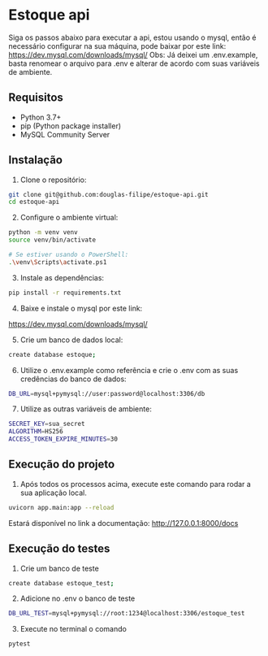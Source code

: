 # Estoque api

Siga os passos abaixo para executar a api, estou usando o mysql, então é necessário configurar na sua máquina, pode baixar por este link:
https://dev.mysql.com/downloads/mysql/
Obs: Já deixei um .env.example, basta renomear o arquivo para .env
e alterar de acordo com suas variáveis de ambiente.

## Requisitos

- Python 3.7+
- pip (Python package installer)
- MySQL Community Server

## Instalação

1. Clone o repositório:

```bash
git clone git@github.com:douglas-filipe/estoque-api.git
cd estoque-api
```

2. Configure o ambiente virtual:

```bash
python -m venv venv
source venv/bin/activate

# Se estiver usando o PowerShell:
.\venv\Scripts\activate.ps1 
```

3. Instale as dependências:

```bash
pip install -r requirements.txt
```

4. Baixe e instale o mysql por este link:

https://dev.mysql.com/downloads/mysql/

5. Crie um banco de dados local:

```bash
create database estoque;
```

6. Utilize o .env.example como referência e crie o .env 
com as suas credências do banco de dados:

```bash
DB_URL=mysql+pymysql://user:password@localhost:3306/db
```

7. Utilize as outras variáveis de ambiente:

```bash
SECRET_KEY=sua_secret
ALGORITHM=HS256
ACCESS_TOKEN_EXPIRE_MINUTES=30
```

## Execução do projeto

1. Após todos os processos acima, execute este comando
para rodar a sua aplicação local.

```bash
uvicorn app.main:app --reload
```

Estará disponível no link a documentação: http://127.0.0.1:8000/docs

## Execução do testes

1. Crie um banco de teste

```bash
create database estoque_test;
```

2. Adicione no .env o banco de teste

```bash
DB_URL_TEST=mysql+pymysql://root:1234@localhost:3306/estoque_test
```

3. Execute no terminal o comando

```bash
pytest
```